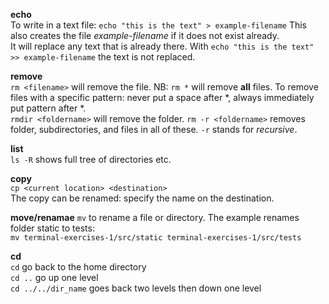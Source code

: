 **echo**  
To write in a text file: `echo "this is the text" > example-filename` 
This also creates the file *example-filename* if it does not exist already.  
It will replace any text that is already there. With `echo "this is the text" >> example-filename` the text is not replaced.

**remove**  
`rm <filename>` will remove the file.
NB: `rm *` will remove **all** files.
To remove files with a specific pattern: never put a space after *, always immediately put pattern after *.  
`rmdir <foldername>` will remove the folder.
`rm -r <foldername>` removes folder, subdirectories, and files in all of these. `-r` stands for *recursive*.

**list**  
`ls -R` shows full tree of directories etc.  

**copy**  
`cp <current location> <destination>`  
The copy can be renamed: specify the name on the destination.

**move/renamae** 
`mv` to rename a file or directory. The example renames folder static to tests:  
`mv terminal-exercises-1/src/static terminal-exercises-1/src/tests`

**cd**  
`cd` go back to the home directory  
`cd ..` go up one level  
`cd ../../dir_name` goes back two levels then down one level  
